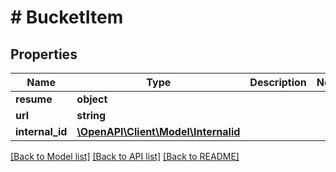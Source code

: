 # # BucketItem

## Properties

Name | Type | Description | Notes
------------ | ------------- | ------------- | -------------
**resume** | **object** |  |
**url** | **string** |  |
**internal_id** | [**\OpenAPI\Client\Model\Internalid**](Internalid.md) |  |

[[Back to Model list]](../../README.md#models) [[Back to API list]](../../README.md#endpoints) [[Back to README]](../../README.md)
